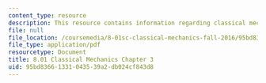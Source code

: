 ```yaml
---
content_type: resource
description: This resource contains information regarding classical mechanics.
file: null
file_location: /coursemedia/8-01sc-classical-mechanics-fall-2016/95bd83661331043539a2db024cf843d8_MIT8_01F16_chapter3.pdf
file_type: application/pdf
resourcetype: Document
title: 8.01 Classical Mechanics Chapter 3
uid: 95bd8366-1331-0435-39a2-db024cf843d8
---
```

